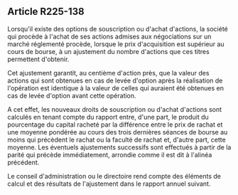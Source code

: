 Article R225-138
----
Lorsqu'il existe des options de souscription ou d'achat d'actions, la société
qui procède à l'achat de ses actions admises aux négociations sur un marché
réglementé procède, lorsque le prix d'acquisition est supérieur au cours de
bourse, à un ajustement du nombre d'actions que ces titres permettent d'obtenir.

Cet ajustement garantit, au centième d'action près, que la valeur des actions
qui sont obtenues en cas de levée d'option après la réalisation de l'opération
est identique à la valeur de celles qui auraient été obtenues en cas de levée
d'option avant cette opération.

A cet effet, les nouveaux droits de souscription ou d'achat d'actions sont
calculés en tenant compte du rapport entre, d'une part, le produit du
pourcentage du capital racheté par la différence entre le prix de rachat et une
moyenne pondérée au cours des trois dernières séances de bourse au moins qui
précèdent le rachat ou la faculté de rachat et, d'autre part, cette moyenne. Les
éventuels ajustements successifs sont effectués à partir de la parité qui
précède immédiatement, arrondie comme il est dit à l'alinéa précédent.

Le conseil d'administration ou le directoire rend compte des éléments de calcul
et des résultats de l'ajustement dans le rapport annuel suivant.
